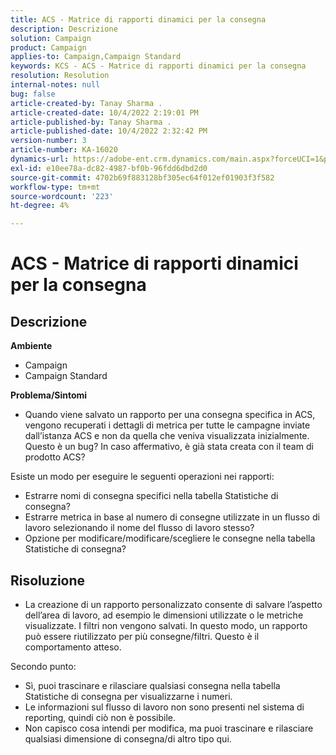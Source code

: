```yaml
---
title: ACS - Matrice di rapporti dinamici per la consegna
description: Descrizione
solution: Campaign
product: Campaign
applies-to: Campaign,Campaign Standard
keywords: KCS - ACS - Matrice di rapporti dinamici per la consegna
resolution: Resolution
internal-notes: null
bug: false
article-created-by: Tanay Sharma .
article-created-date: 10/4/2022 2:19:01 PM
article-published-by: Tanay Sharma .
article-published-date: 10/4/2022 2:32:42 PM
version-number: 3
article-number: KA-16020
dynamics-url: https://adobe-ent.crm.dynamics.com/main.aspx?forceUCI=1&pagetype=entityrecord&etn=knowledgearticle&id=4296257c-ef43-ed11-bba2-0022480868ff
exl-id: e10ee78a-dc82-4987-bf0b-96fdd6dbd2d0
source-git-commit: 4702b69f883128bf305ec64f012ef01903f3f582
workflow-type: tm+mt
source-wordcount: '223'
ht-degree: 4%

---
```


# ACS - Matrice di rapporti dinamici per la consegna

## Descrizione

<b>Ambiente</b>
- Campaign
- Campaign Standard




<b>Problema/Sintomi</b>

- Quando viene salvato un rapporto per una consegna specifica in ACS, vengono recuperati i dettagli di metrica per tutte le campagne inviate dall’istanza ACS e non da quella che veniva visualizzata inizialmente. Questo è un bug? In caso affermativo, è già stata creata con il team di prodotto ACS?


Esiste un modo per eseguire le seguenti operazioni nei rapporti:

- Estrarre nomi di consegna specifici nella tabella Statistiche di consegna?
- Estrarre metrica in base al numero di consegne utilizzate in un flusso di lavoro selezionando il nome del flusso di lavoro stesso?
- Opzione per modificare/modificare/scegliere le consegne nella tabella Statistiche di consegna?





## Risoluzione


- La creazione di un rapporto personalizzato consente di salvare l’aspetto dell’area di lavoro, ad esempio le dimensioni utilizzate o le metriche visualizzate. I filtri non vengono salvati. In questo modo, un rapporto può essere riutilizzato per più consegne/filtri. Questo è il comportamento atteso.


Secondo punto:



- Sì, puoi trascinare e rilasciare qualsiasi consegna nella tabella Statistiche di consegna per visualizzarne i numeri.
- Le informazioni sul flusso di lavoro non sono presenti nel sistema di reporting, quindi ciò non è possibile.
- Non capisco cosa intendi per modifica, ma puoi trascinare e rilasciare qualsiasi dimensione di consegna/di altro tipo qui.
